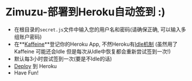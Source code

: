 # Zimuzu-部署到Heroku自动签到 :)

- 在根目录的`secret.js`文件中输入您的用户名和密码(请确保正确, 可以输入多组账户密码)
- 在**[Kaffeine](http://kaffeine.herokuapp.com/)**登记你的Heroku App, 不然Heroku有[Idle机制](https://blog.heroku.com/archives/2013/6/20/app_sleeping_on_heroku) (虽然用了Kaffeine 可能还会Idle 但是每次从Idle中恢复都会重新尝试签到一次!)
- 默认每3小时尝试签到一次(要是不Idle的话)
- [Deploy](https://devcenter.heroku.com/articles/getting-started-with-nodejs#deploy-the-app) 到 Heroku
- Have Fun!

